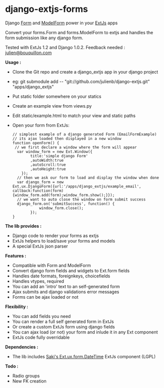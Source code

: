 django-extjs-forms
==================

Django [Form][1] and [ModelForm][2] power in your [ExtJs][3] apps

Convert your forms.Form and forms.ModelForm to extjs and handles the form submission like any django form.

Tested with ExtJs 1.2 and Django 1.0.2. Feedback needed  : <julien@bouquillon.com>


**Usage :**

  - Clone the Git repo and create a django_extjs app in your django project
  - eg: git submodule add  -- "git://github.com/julienb/django-extjs.git"  "apps/django_extjs"
  - Put static folder somewhere on your statics
  - Create an example view from views.py
  - Edit static/example.html to match your view and static paths
  - Open your form from ExtJs:
  
        // simplest example of a django generated Form (EmailFormExample)
        // its ajax loaded then displayed in a new window
        function openForm() {
         // we first declare a window where the form will appear
          var window_form = new Ext.Window({
                title:'simple django Form'
                ,autoWidth:true
                ,autoScroll:true
                ,autoHeight:true
            });
          // then we ask our form to load and display the window when done
          var django_form = new Ext.ux.DjangoForm({url:'/apps/django_extjs/example_email', callback:function(form) {window_form.add(form);window_form.show();}});
          // we want to auto close the window on form submit success
          django_form.on('submitSuccess', function() {
                    window_form.close();
                });
        }
             
  
**The lib provides :**

  - Django code to render your forms as extjs
  - ExtJs helpers to load/save your forms and models
  - A special ExtJs json parser

**Features :**

  - Compatible with Form and ModelForm
  - Convert django form fields and widgets to Ext.form fields
  - Handles date formats, foreignkeys, choicefields
  - Handles vtypes, required
  - You can add an 'intro' text to an self-generated form
  - Ajax submits and django validations error messages
  - Forms can be ajax loaded or not

**Flexibility :**

  - You can add fields you need
  - You can render a full self generated form in ExtJs
  - Or create a custom ExtJs form using django fields
  - You can ajax load (or not) your form and inlude it in any Ext component
  - ExtJs code fully overridable

**Dependencies :**

  - The lib includes [Saki's Ext.ux.form.DateTime][4] ExtJs component (LGPL)
  
  
**Todo :** 

  - Radio groups
  - New FK creation

  
  [1]: http://docs.djangoproject.com/en/dev/topics/forms/
  [2]: http://docs.djangoproject.com/en/dev/topics/forms/modelforms/
  [3]: http://www.extjs.com
  [4]: http://www.extjs.com/forum/showthread.php?t=22661
  [4]: mailto:julien@bouquillon.com
 